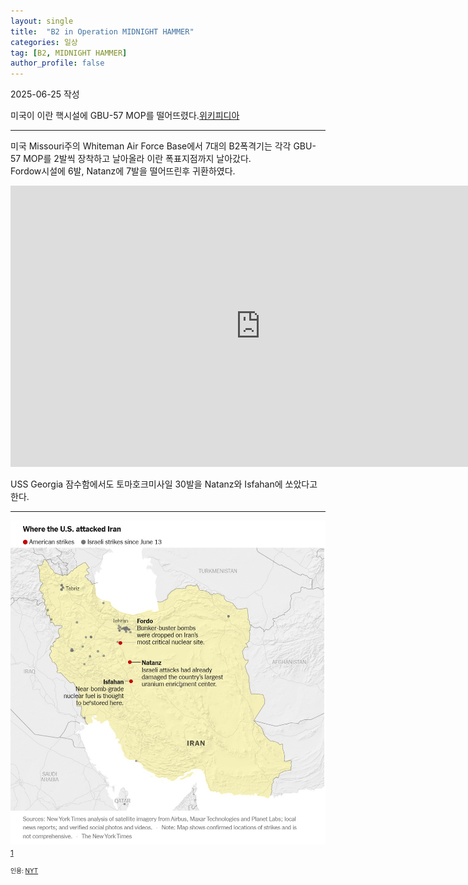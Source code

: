 ```yaml
---
layout: single
title:  "B2 in Operation MIDNIGHT HAMMER"
categories: 일상
tag: [B2, MIDNIGHT HAMMER]
author_profile: false
---
```

<p>2025-06-25 작성</p>
<p>미국이 이란 핵시설에  GBU-57 MOP를 떨어뜨렸다.<A href="https://en.wikipedia.org/wiki/United_States_strikes_on_Iranian_nuclear_sites#Strikes">위키피디아</A></p>
<hr class="wp-block-separator has-alpha-channel-opacity"/>

<p>미국 Missouri주의 Whiteman Air Force Base에서 7대의 B2폭격기는 각각 GBU-57 MOP를 2발씩 장착하고 날아올라 이란 폭표지점까지 날아갔다.<br/>
Fordow시설에 6발, Natanz에 7발을 떨어뜨린후 귀환하였다.</p>
<iframe src="https://www.dvidshub.net/video/embed/967783" width="800" height="450" frameborder="0" allowtransparency allowfullscreen></iframe>
<p></p>
<p>USS Georgia 잠수함에서도 토마호크미사일 30발을 Natanz와 Isfahan에 쏘았다고 한다.</p>
<hr class="wp-block-separator has-alpha-channel-opacity"/>

<p><img src="/assets\images\2025-06-24-B2 in Operation MIDNIGHT HAMMER\target sites.jpg" align="center">
<sub><a href="#footnote1">1</a></sub>
</p>
<footer>
    <p id="footnote1" style="font-size:70%">
        인용: <a href="https://www.nytimes.com/live/2025/06/21/world/iran-israel-trump">NYT</a>
    </p>
</footer>